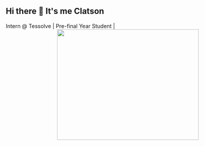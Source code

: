 ## Hi there 👋 It's me Clatson

Intern @ Tessolve | Pre-final Year Student | 
<img align ="right" width="370" height="290" src="https://giffiles.alphacoders.com/211/211988.gif">
